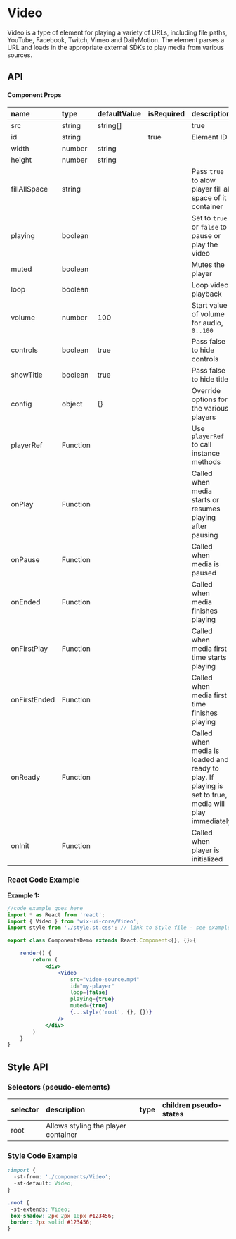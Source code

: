 # Video

Video is a type of element for playing a variety of URLs, including file paths, YouTube, Facebook, Twitch, Vimeo and DailyMotion.
The element parses a URL and loads in the appropriate external SDKs to play media from various sources.

## API

#### Component Props

| name      | type                             | defaultValue | isRequired | description                                                            |
|:----------|:---------------------------------|:-------------|:-----------|:-----------------------------------------------------------------------|
| src       | string | string[]                |              | true       | The source or link of the video                                        |
| id        | string                           |              | true       | Element ID                                                             |
| width     | number | string                  |              |            | Set the width of the player                                            |
| height    | number | string                  |              |            | Set the height of the player                                           |
| fillAllSpace | string                        |              |            | Pass `true` to alow player fill all space of it container              |
| playing   | boolean                          |              |            | Set to `true` or `false` to pause or play the video                    |
| muted     | boolean                          |              |            | Mutes the player                                                       |
| loop      | boolean                          |              |            | Loop video playback                                                    |
| volume    | number                           | 100          |            | Start value of volume for audio, `0..100`                              |
| controls  | boolean                          | true         |            | Pass false to hide controls                                            |
| showTitle | boolean                          | true         |            | Pass false to hide title                                               |
| config    | object                           | {}           |            | Override options for the various players                               |
| playerRef | Function                         |              |            | Use `playerRef` to call instance methods                               |
| onPlay    | Function                         |              |            | Called when media starts or resumes playing after pausing              |
| onPause   | Function                         |              |            | Called when media is paused                                            |
| onEnded   | Function                         |              |            | Called when media finishes playing                                     |
| onFirstPlay | Function                       |              |            | Called when media first time starts playing                            |
| onFirstEnded | Function                      |              |            | Called when media first time finishes playing                          |
| onReady   | Function                         |              |            | Called when media is loaded and ready to play. If playing is set to true, media will play immediately |
| onInit    | Function                         |              |            | Called when player is initialized                                      |



### React Code Example

**Example 1:**

```jsx
//code example goes here
import * as React from 'react';
import { Video } from 'wix-ui-core/Video';
import style from './style.st.css'; // link to Style file - see examples of style files below

export class ComponentsDemo extends React.Component<{}, {}>{

    render() {
        return (
            <div>
                <Video
                    src="video-source.mp4"
                    id="my-player"
                    loop={false}
                    playing={true}
                    muted={true}
                    {...style('root', {}, {})}
                />
            </div>
        )
    }
}
```


## Style API

### Selectors (pseudo-elements)

| selector          | description                        | type | children pseudo-states |
|:------------------|:-----------------------------------|:-----|:-----------------------|
| root              | Allows styling the player container |     |                        |


### Style Code Example

```css
:import {
  -st-from: './components/Video';
  -st-default: Video;
}

.root {
 -st-extends: Video;
 box-shadow: 2px 2px 10px #123456;
 border: 2px solid #123456;
}

```
